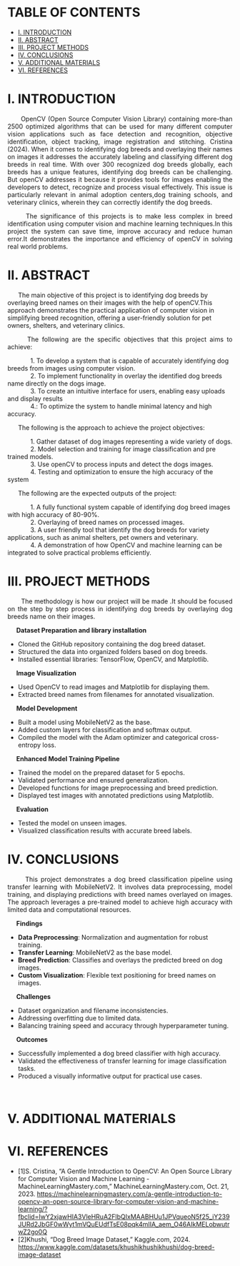 # TABLE OF CONTENTS 

* [I. INTRODUCTION](#i-introduction)
* [II. ABSTRACT](#ii-abstract) 
* [III. PROJECT METHODS](#iii-projectmethods) 
* [IV. CONCLUSIONS](#iv-conclusions) 
* [V. ADDITIONAL MATERIALS](#v-additionalmaterials) 
* [VI. REFERENCES](#vi-references) 



# I. INTRODUCTION 

<p align="justify"> 
 &nbsp;&nbsp;&nbsp;&nbsp;&nbsp;&nbsp;OpenCV (Open Source Computer Vision Library) containing more-than 2500 optimized algorithms that can be used for many different computer vision applications such as face detection and recognition, objective identification, object tracking, image registration and stitching. Cristina (2024). When it comes to identifying dog breeds and overlaying their names on images it addresses the accurately labeling and classifying different dog breeds in real time. With over 300 recognized dog breeds globally, each  breeds has a unique features, identifying dog breeds can be challenging.  But openCV addresses it because it provides tools for images enabling the developers to detect, recognize and process visual effectively. This issue is particularly relevant  in animal adoption centers,dog training schools, and veterinary clinics, wherein they can correctly identify the dog breeds. <br>

<p align="justify"> 
&nbsp;&nbsp;&nbsp;&nbsp;&nbsp;&nbsp;The significance of this projects is to make less complex in breed identification using computer vision and machine learning techniques.In this project the system can save time, improve accuracy and reduce human error.It demonstrates the importance and efficiency of openCV in solving real world problems.<br>
 
# II. ABSTRACT

<p align="justify"> 

 &nbsp;&nbsp;&nbsp;&nbsp;&nbsp;&nbsp;The main objective of this project is to identifying dog breeds by overlaying breed names on their images with the help of openCV.This approach demonstrates the practical application of computer vision in simplifying breed recognition, offering a user-friendly solution for pet owners, shelters, and veterinary clinics. <br>
 
<p align="justify">
&nbsp;&nbsp;&nbsp;&nbsp;&nbsp;&nbsp;The following are the specific objectives that this project aims to achieve: <br>

&nbsp;&nbsp;&nbsp;&nbsp;&nbsp;&nbsp;&nbsp;&nbsp;&nbsp;&nbsp;&nbsp;&nbsp; 1. To develop a system that is capable of accurately  identifying dog breeds from images using computer vision. <br>
&nbsp;&nbsp;&nbsp;&nbsp;&nbsp;&nbsp;&nbsp;&nbsp;&nbsp;&nbsp;&nbsp;&nbsp; 2. To implement functionality in overlay the identified dog breeds name directly on the dogs image.<br>
&nbsp;&nbsp;&nbsp;&nbsp;&nbsp;&nbsp;&nbsp;&nbsp;&nbsp;&nbsp;&nbsp;&nbsp; 3. To create an intuitive  interface for users, enabling easy uploads and display results<br>
&nbsp;&nbsp;&nbsp;&nbsp;&nbsp;&nbsp;&nbsp;&nbsp;&nbsp;&nbsp;&nbsp;&nbsp; 4.: To optimize the system to handle minimal latency and high accuracy.<br>

<p align="justify">
&nbsp;&nbsp;&nbsp;&nbsp;&nbsp;&nbsp;The following is the approach to achieve the project objectives: <br>

&nbsp;&nbsp;&nbsp;&nbsp;&nbsp;&nbsp;&nbsp;&nbsp;&nbsp;&nbsp;&nbsp;&nbsp; 1. Gather dataset of dog images  representing  a wide variety of dogs.<br>
&nbsp;&nbsp;&nbsp;&nbsp;&nbsp;&nbsp;&nbsp;&nbsp;&nbsp;&nbsp;&nbsp;&nbsp; 2. Model selection and training for image classification and pre trained models.<br>
&nbsp;&nbsp;&nbsp;&nbsp;&nbsp;&nbsp;&nbsp;&nbsp;&nbsp;&nbsp;&nbsp;&nbsp; 3. Use openCV to process inputs and detect the dogs images.<br>
&nbsp;&nbsp;&nbsp;&nbsp;&nbsp;&nbsp;&nbsp;&nbsp;&nbsp;&nbsp;&nbsp;&nbsp; 4. Testing and optimization to ensure the high accuracy of the system<br>

<p align="justify">
&nbsp;&nbsp;&nbsp;&nbsp;&nbsp;&nbsp;The following are the expected outputs of the project:<br>
  
&nbsp;&nbsp;&nbsp;&nbsp;&nbsp;&nbsp;&nbsp;&nbsp;&nbsp;&nbsp;&nbsp;&nbsp; 1. A fully functional system capable of identifying dog breed images with high accuracy of 80-90%.<br>
&nbsp;&nbsp;&nbsp;&nbsp;&nbsp;&nbsp;&nbsp;&nbsp;&nbsp;&nbsp;&nbsp;&nbsp; 2. Overlaying of breed names on processed images.<br>
&nbsp;&nbsp;&nbsp;&nbsp;&nbsp;&nbsp;&nbsp;&nbsp;&nbsp;&nbsp;&nbsp;&nbsp; 3. A user friendly tool that identify the dog breeds for variety applications, such as animal shelters, pet owners and veterinary.<br>
&nbsp;&nbsp;&nbsp;&nbsp;&nbsp;&nbsp;&nbsp;&nbsp;&nbsp;&nbsp;&nbsp;&nbsp; 4. A demonstration of how OpenCV and machine learning can be integrated to solve practical problems efficiently.<br>

# III. PROJECT METHODS

<p align="justify">
&nbsp;&nbsp;&nbsp;&nbsp;&nbsp;&nbsp;	The methodology  is how our project will be made .It should be focused on the step by step process in identifying dog breeds by overlaying dog breeds name on their images. <br>



&nbsp;&nbsp;&nbsp;&nbsp; **Dataset Preparation and library installation**
- Cloned the GitHub repository containing the dog breed dataset.
- Structured the data into organized folders based on dog breeds.
- Installed essential libraries: TensorFlow, OpenCV, and Matplotlib.

&nbsp;&nbsp;&nbsp;&nbsp; **Image Visualization**
- Used OpenCV to read images and Matplotlib for displaying them.
- Extracted breed names from filenames for annotated visualization.

&nbsp;&nbsp;&nbsp;&nbsp; **Model Development**
- Built a model using MobileNetV2 as the base.
- Added custom layers for classification and softmax output.
- Compiled the model with the Adam optimizer and categorical cross-entropy loss.

&nbsp;&nbsp;&nbsp;&nbsp; **Enhanced Model Training Pipeline**
- Trained the model on the prepared dataset for 5 epochs.
- Validated performance and ensured generalization.
- Developed functions for image preprocessing and breed prediction.
- Displayed test images with annotated predictions using Matplotlib.

 &nbsp;&nbsp;&nbsp;&nbsp; **Evaluation**
- Tested the model on unseen images.
- Visualized classification results with accurate breed labels.<br>

# IV. CONCLUSIONS
<p align="justify"> 
 &nbsp;&nbsp;&nbsp;&nbsp;&nbsp;&nbsp;This project demonstrates a dog breed classification pipeline using transfer learning with MobileNetV2. It involves data preprocessing, model training, and displaying predictions with breed names overlayed on images. The approach leverages a pre-trained model to achieve high accuracy with limited data and computational resources.

&nbsp;&nbsp;&nbsp;&nbsp; **Findings**
- **Data Preprocessing**: Normalization and augmentation for robust training.
- **Transfer Learning**: MobileNetV2 as the base model.
- **Breed Prediction**: Classifies and overlays the predicted breed on dog images.
- **Custom Visualization**: Flexible text positioning for breed names on images.

&nbsp;&nbsp;&nbsp;&nbsp; **Challenges**
- Dataset organization and filename inconsistencies.
- Addressing overfitting due to limited data.
- Balancing training speed and accuracy through hyperparameter tuning.

&nbsp;&nbsp;&nbsp;&nbsp; **Outcomes**
- Successfully implemented a dog breed classifier with high accuracy.
- Validated the effectiveness of transfer learning for image classification tasks.
- Produced a visually informative output for practical use cases.
 <br>
 
# V. ADDITIONAL MATERIALS
# VI. REFERENCES

<p align="justify">
 
+ [1]S. Cristina, “A Gentle Introduction to OpenCV: An Open Source Library for Computer Vision and Machine Learning - MachineLearningMastery.com,” MachineLearningMastery.com, Oct. 21, 2023. https://machinelearningmastery.com/a-gentle-introduction-to-opencv-an-open-source-library-for-computer-vision-and-machine-learning/?fbclid=IwY2xjawHIA3VleHRuA2FlbQIxMAABHUu1JPVqueoN5f25_iY239JURd2JbGF0wWyt1mVQuEUdfTsE08pqk4mIIA_aem_O46AIkMELobwutrwZ2go0Q <br>
+ [2]Khushi, “Dog Breed Image Dataset,” Kaggle.com, 2024. https://www.kaggle.com/datasets/khushikhushikhushi/dog-breed-image-dataset
‌
‌
